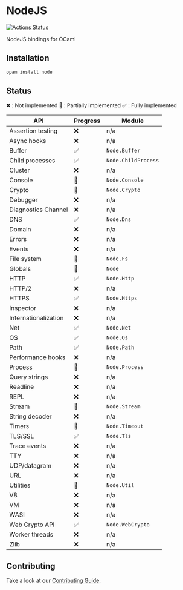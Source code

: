 # NodeJS

[![Actions Status](https://github.com/tmattio/ocaml-node/workflows/CI/badge.svg)](https://github.com/tmattio/ocaml-node/actions)

NodeJS bindings for OCaml

## Installation

```bash
opam install node
```

## Status

❌ : Not implemented
🚧 : Partially implemented
✅ : Fully implemented

| API                  | Progress | Module              |
| -------------------- | -------- | ------------------- |
| Assertion testing    | ❌        | n/a                 |
| Async hooks          | ❌        | n/a                 |
| Buffer               | ✅        | `Node.Buffer`       |
| Child processes      | ✅        | `Node.ChildProcess` |
| Cluster              | ❌        | n/a                 |
| Console              | 🚧        | `Node.Console`      |
| Crypto               | 🚧        | `Node.Crypto`       |
| Debugger             | ❌        | n/a                 |
| Diagnostics Channel  | ❌        | n/a                 |
| DNS                  | ✅        | `Node.Dns`          |
| Domain               | ❌        | n/a                 |
| Errors               | ❌        | n/a                 |
| Events               | ❌        | n/a                 |
| File system          | 🚧        | `Node.Fs`           |
| Globals              | 🚧        | `Node`              |
| HTTP                 | ✅        | `Node.Http`         |
| HTTP/2               | ❌        | n/a                 |
| HTTPS                | ✅        | `Node.Https`        |
| Inspector            | ❌        | n/a                 |
| Internationalization | ❌        | n/a                 |
| Net                  | ✅        | `Node.Net`          |
| OS                   | ✅        | `Node.Os`           |
| Path                 | ✅        | `Node.Path`         |
| Performance hooks    | ❌        | n/a                 |
| Process              | 🚧        | `Node.Process`      |
| Query strings        | ❌        | n/a                 |
| Readline             | ❌        | n/a                 |
| REPL                 | ❌        | n/a                 |
| Stream               | 🚧        | `Node.Stream`       |
| String decoder       | ❌        | n/a                 |
| Timers               | 🚧        | `Node.Timeout`      |
| TLS/SSL              | ✅        | `Node.Tls`          |
| Trace events         | ❌        | n/a                 |
| TTY                  | ❌        | n/a                 |
| UDP/datagram         | ❌        | n/a                 |
| URL                  | ❌        | n/a                 |
| Utilities            | 🚧        | `Node.Util`         |
| V8                   | ❌        | n/a                 |
| VM                   | ❌        | n/a                 |
| WASI                 | ❌        | n/a                 |
| Web Crypto API       | ✅        | `Node.WebCrypto`    |
| Worker threads       | ❌        | n/a                 |
| Zlib                 | ❌        | n/a                 |

## Contributing

Take a look at our [Contributing Guide](CONTRIBUTING.md).